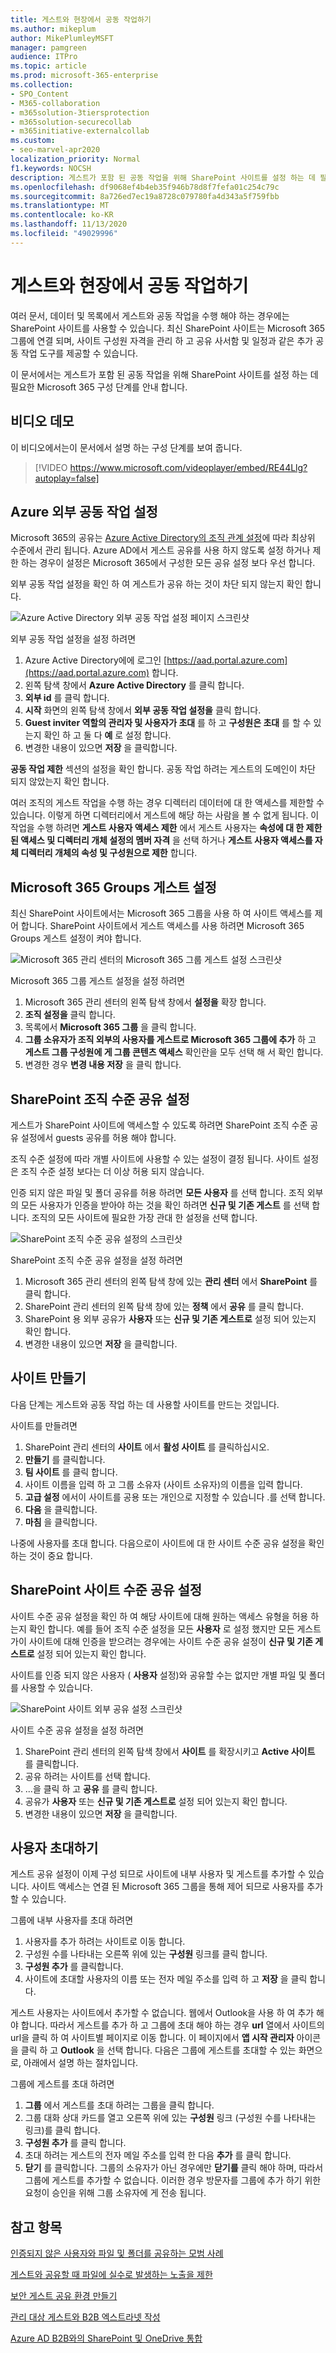 ```yaml
---
title: 게스트와 현장에서 공동 작업하기
ms.author: mikeplum
author: MikePlumleyMSFT
manager: pamgreen
audience: ITPro
ms.topic: article
ms.prod: microsoft-365-enterprise
ms.collection:
- SPO_Content
- M365-collaboration
- m365solution-3tiersprotection
- m365solution-securecollab
- m365initiative-externalcollab
ms.custom:
- seo-marvel-apr2020
localization_priority: Normal
f1.keywords: NOCSH
description: 게스트가 포함 된 공동 작업을 위해 SharePoint 사이트를 설정 하는 데 필요한 Microsoft 365 구성 단계에 대해 설명 합니다.
ms.openlocfilehash: df9068ef4b4eb35f946b78d8f7fefa01c254c79c
ms.sourcegitcommit: 8a726ed7ec19a8728c079780fa4d343a5f759fbb
ms.translationtype: MT
ms.contentlocale: ko-KR
ms.lasthandoff: 11/13/2020
ms.locfileid: "49029996"
---
```

# <a name="collaborate-with-guests-in-a-site"></a>게스트와 현장에서 공동 작업하기

여러 문서, 데이터 및 목록에서 게스트와 공동 작업을 수행 해야 하는 경우에는 SharePoint 사이트를 사용할 수 있습니다. 최신 SharePoint 사이트는 Microsoft 365 그룹에 연결 되며, 사이트 구성원 자격을 관리 하 고 공유 사서함 및 일정과 같은 추가 공동 작업 도구를 제공할 수 있습니다.

이 문서에서는 게스트가 포함 된 공동 작업을 위해 SharePoint 사이트를 설정 하는 데 필요한 Microsoft 365 구성 단계를 안내 합니다.

## <a name="video-demonstration"></a>비디오 데모

이 비디오에서는이 문서에서 설명 하는 구성 단계를 보여 줍니다.</br>

> [!VIDEO https://www.microsoft.com/videoplayer/embed/RE44Llg?autoplay=false]

## <a name="azure-external-collaboration-settings"></a>Azure 외부 공동 작업 설정

Microsoft 365의 공유는 [Azure Active Directory의 조직 관계 설정](https://docs.microsoft.com/azure/active-directory/external-identities/delegate-invitations)에 따라 최상위 수준에서 관리 됩니다. Azure AD에서 게스트 공유를 사용 하지 않도록 설정 하거나 제한 하는 경우이 설정은 Microsoft 365에서 구성한 모든 공유 설정 보다 우선 합니다.

외부 공동 작업 설정을 확인 하 여 게스트가 공유 하는 것이 차단 되지 않는지 확인 합니다.

![Azure Active Directory 외부 공동 작업 설정 페이지 스크린샷](../media/azure-ad-organizational-relationships-settings.png)

외부 공동 작업 설정을 설정 하려면

1. Azure Active Directory에에 로그인 [https://aad.portal.azure.com](https://aad.portal.azure.com) 합니다.
2. 왼쪽 탐색 창에서 **Azure Active Directory** 를 클릭 합니다.
3. **외부 id** 를 클릭 합니다.
4. **시작** 화면의 왼쪽 탐색 창에서 **외부 공동 작업 설정을** 클릭 합니다.
5. **Guest inviter 역할의 관리자 및 사용자가 초대** 를 하 고 **구성원은 초대** 를 할 수 있는지 확인 하 고 둘 다 **예** 로 설정 합니다.
6. 변경한 내용이 있으면 **저장** 을 클릭합니다.

**공동 작업 제한** 섹션의 설정을 확인 합니다. 공동 작업 하려는 게스트의 도메인이 차단 되지 않았는지 확인 합니다.

여러 조직의 게스트 작업을 수행 하는 경우 디렉터리 데이터에 대 한 액세스를 제한할 수 있습니다. 이렇게 하면 디렉터리에서 게스트에 해당 하는 사람을 볼 수 없게 됩니다. 이 작업을 수행 하려면 **게스트 사용자 액세스 제한** 에서 게스트 사용자는 **속성에 대 한 제한 된 액세스 및 디렉터리 개체 설정의 멤버 자격** 을 선택 하거나 **게스트 사용자 액세스를 자체 디렉터리 개체의 속성 및 구성원으로 제한** 합니다.

## <a name="microsoft-365-groups-guest-settings"></a>Microsoft 365 Groups 게스트 설정

최신 SharePoint 사이트에서는 Microsoft 365 그룹을 사용 하 여 사이트 액세스를 제어 합니다. SharePoint 사이트에서 게스트 액세스를 사용 하려면 Microsoft 365 Groups 게스트 설정이 켜야 합니다.

![Microsoft 365 관리 센터의 Microsoft 365 그룹 게스트 설정 스크린샷](../media/office-365-groups-guest-settings.png)

Microsoft 365 그룹 게스트 설정을 설정 하려면

1. Microsoft 365 관리 센터의 왼쪽 탐색 창에서 **설정을** 확장 합니다.
2. **조직 설정을** 클릭 합니다.
3. 목록에서 **Microsoft 365 그룹** 을 클릭 합니다.
4. **그룹 소유자가 조직 외부의 사용자를 게스트로 Microsoft 365 그룹에 추가** 하 고 **게스트 그룹 구성원에 게 그룹 콘텐츠 액세스** 확인란을 모두 선택 해 서 확인 합니다.
5. 변경한 경우 **변경 내용 저장** 을 클릭 합니다.

## <a name="sharepoint-organization-level-sharing-settings"></a>SharePoint 조직 수준 공유 설정

게스트가 SharePoint 사이트에 액세스할 수 있도록 하려면 SharePoint 조직 수준 공유 설정에서 guests 공유를 허용 해야 합니다.

조직 수준 설정에 따라 개별 사이트에 사용할 수 있는 설정이 결정 됩니다. 사이트 설정은 조직 수준 설정 보다는 더 이상 허용 되지 않습니다.

인증 되지 않은 파일 및 폴더 공유를 허용 하려면 **모든 사용자** 를 선택 합니다. 조직 외부의 모든 사용자가 인증을 받아야 하는 것을 확인 하려면 **신규 및 기존 게스트** 를 선택 합니다. 조직의 모든 사이트에 필요한 가장 관대 한 설정을 선택 합니다.

![SharePoint 조직 수준 공유 설정의 스크린샷](../media/sharepoint-organization-external-sharing-controls.png)


SharePoint 조직 수준 공유 설정을 설정 하려면

1. Microsoft 365 관리 센터의 왼쪽 탐색 창에 있는 **관리 센터** 에서 **SharePoint** 를 클릭 합니다.
2. SharePoint 관리 센터의 왼쪽 탐색 창에 있는 **정책** 에서 **공유** 를 클릭 합니다.
3. SharePoint 용 외부 공유가 **사용자** 또는 **신규 및 기존 게스트로** 설정 되어 있는지 확인 합니다.
4. 변경한 내용이 있으면 **저장** 을 클릭합니다.

## <a name="create-a-site"></a>사이트 만들기

다음 단계는 게스트와 공동 작업 하는 데 사용할 사이트를 만드는 것입니다.

사이트를 만들려면
1. SharePoint 관리 센터의 **사이트** 에서 **활성 사이트** 를 클릭하십시오.
2. **만들기** 를 클릭합니다.
3. **팀 사이트** 를 클릭 합니다.
4. 사이트 이름을 입력 하 고 그룹 소유자 (사이트 소유자)의 이름을 입력 합니다.
5. **고급 설정** 에서이 사이트를 공용 또는 개인으로 지정할 수 있습니다 .를 선택 합니다.
6. **다음** 을 클릭합니다.
7. **마침** 을 클릭합니다.

나중에 사용자를 초대 합니다. 다음으로이 사이트에 대 한 사이트 수준 공유 설정을 확인 하는 것이 중요 합니다.

## <a name="sharepoint-site-level-sharing-settings"></a>SharePoint 사이트 수준 공유 설정

사이트 수준 공유 설정을 확인 하 여 해당 사이트에 대해 원하는 액세스 유형을 허용 하는지 확인 합니다. 예를 들어 조직 수준 설정을 모든 **사용자** 로 설정 했지만 모든 게스트가이 사이트에 대해 인증을 받으려는 경우에는 사이트 수준 공유 설정이 **신규 및 기존 게스트로** 설정 되어 있는지 확인 합니다.

사이트를 인증 되지 않은 사용자 ( **사용자** 설정)와 공유할 수는 없지만 개별 파일 및 폴더를 사용할 수 있습니다.

![SharePoint 사이트 외부 공유 설정 스크린샷](../media/sharepoint-site-external-sharing-settings.png)

사이트 수준 공유 설정을 설정 하려면
1. SharePoint 관리 센터의 왼쪽 탐색 창에서 **사이트** 를 확장시키고 **Active 사이트** 를 클릭합니다.
2. 공유 하려는 사이트를 선택 합니다.
3. ...을 클릭 하 고 **공유** 를 클릭 합니다.
4. 공유가 **사용자** 또는 **신규 및 기존 게스트로** 설정 되어 있는지 확인 합니다.
5. 변경한 내용이 있으면 **저장** 을 클릭합니다.

## <a name="invite-users"></a>사용자 초대하기

게스트 공유 설정이 이제 구성 되므로 사이트에 내부 사용자 및 게스트를 추가할 수 있습니다. 사이트 액세스는 연결 된 Microsoft 365 그룹을 통해 제어 되므로 사용자를 추가할 수 있습니다.

그룹에 내부 사용자를 초대 하려면
1. 사용자를 추가 하려는 사이트로 이동 합니다.
2. 구성원 수를 나타내는 오른쪽 위에 있는 **구성원** 링크를 클릭 합니다.
3. **구성원 추가** 를 클릭합니다.
4. 사이트에 초대할 사용자의 이름 또는 전자 메일 주소를 입력 하 고 **저장** 을 클릭 합니다.

게스트 사용자는 사이트에서 추가할 수 없습니다. 웹에서 Outlook을 사용 하 여 추가 해야 합니다. 따라서 게스트를 추가 하 고 그룹에 초대 해야 하는 경우 **url**  열에서 사이트의 url을 클릭 하 여 사이트별 페이지로 이동 합니다. 이 페이지에서 **앱 시작 관리자** 아이콘을 클릭 하 고 **Outlook** 을 선택 합니다. 다음은 그룹에 게스트를 초대할 수 있는 화면으로, 아래에서 설명 하는 절차입니다.

그룹에 게스트를 초대 하려면
1. **그룹** 에서 게스트를 초대 하려는 그룹을 클릭 합니다.
2. 그룹 대화 상대 카드를 열고 오른쪽 위에 있는 **구성원** 링크 (구성원 수를 나타내는 링크)를 클릭 합니다.
3. **구성원 추가** 를 클릭 합니다.
4. 초대 하려는 게스트의 전자 메일 주소를 입력 한 다음 **추가** 를 클릭 합니다.
5. **닫기** 를 클릭합니다.
그룹의 소유자가 아닌 경우에만 **닫기를** 클릭 해야 하며, 따라서 그룹에 게스트를 추가할 수 없습니다. 이러한 경우 방문자를 그룹에 추가 하기 위한 요청이 승인을 위해 그룹 소유자에 게 전송 됩니다.

## <a name="see-also"></a>참고 항목

[인증되지 않은 사용자와 파일 및 폴더를 공유하는 모범 사례](best-practices-anonymous-sharing.md)

[게스트와 공유할 때 파일에 실수로 발생하는 노출을 제한](share-limit-accidental-exposure.md)

[보안 게스트 공유 환경 만들기](create-secure-guest-sharing-environment.md)

[관리 대상 게스트와 B2B 엑스트라넷 작성](b2b-extranet.md)

[Azure AD B2B와의 SharePoint 및 OneDrive 통합](https://docs.microsoft.com/sharepoint/sharepoint-azureb2b-integration-preview)
